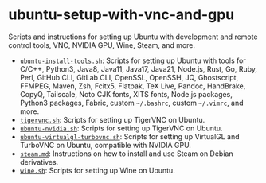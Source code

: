 # ubuntu-setup-with-vnc-and-gpu

Scripts and instructions for setting up Ubuntu with development and remote control tools, VNC, NVIDIA GPU, Wine, Steam, and more.

* [`ubuntu-install-tools.sh`](ubuntu-install-tools.sh): Scripts for setting up Ubuntu with tools for C/C++, Python3, Java8, Java11, Java17, Java21, Node.js, Rust, Go, Ruby, Perl, GitHub CLI, GitLab CLI, OpenSSL, OpenSSH, JQ, Ghostscript, FFMPEG, Maven, Zsh, Fcitx5, Flatpak, TeX Live, Pandoc, HandBrake, CopyQ, Tailscale, Noto CJK fonts, XITS fonts, Node.js packages, Python3 packages, Fabric, custom `~/.bashrc`, custom `~/.vimrc`, and more.
* [`tigervnc.sh`](tigervnc.sh): Scripts for setting up TigerVNC on Ubuntu.
* [`ubuntu-nvidia.sh`](ubuntu-nvidia.sh): Scripts for setting up TigerVNC on Ubuntu.
* [`ubuntu-virtualgl-turbovnc.sh`](ubuntu-virtualgl-turbovnc.sh): Scripts for setting up VirtualGL and TurboVNC on Ubuntu, compatible with NVIDIA GPU.
* [`steam.md`](steam.md): Instructions on how to install and use Steam on Debian derivatives.
* [`wine.sh`](wine.sh): Scripts for setting up Wine on Ubuntu.
